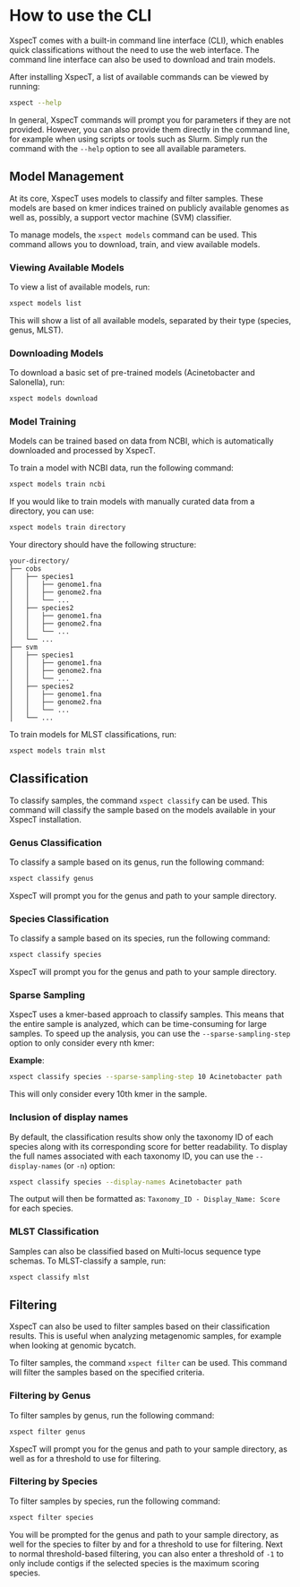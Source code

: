 # How to use the CLI

XspecT comes with a built-in command line interface (CLI), which enables quick classifications without the need to use the web interface. The command line interface can also be used to download and train models.

After installing XspecT, a list of available commands can be viewed by running:

```bash
xspect --help
```

In general, XspecT commands will prompt you for parameters if they are not provided. However, you can also provide them directly in the command line, for example when using scripts or tools such as Slurm. Simply run the command with the `--help` option to see all available parameters.

## Model Management

At its core, XspecT uses models to classify and filter samples. These models are based on kmer indices trained on publicly available genomes as well as, possibly, a support vector machine (SVM) classifier.

To manage models, the `xspect models` command can be used. This command allows you to download, train, and view available models.

### Viewing Available Models

To view a list of available models, run:

```bash
xspect models list
```
This will show a list of all available models, separated by their type (species, genus, MLST).

### Downloading Models

To download a basic set of pre-trained models (Acinetobacter and Salonella), run:

```bash
xspect models download
```

### Model Training

Models can be trained based on data from NCBI, which is automatically downloaded and processed by XspecT.

To train a model with NCBI data, run the following command:

```bash
xspect models train ncbi
```

If you would like to train models with manually curated data from a directory, you can use:

```bash
xspect models train directory
```

Your directory should have the following structure:
```
your-directory/
├── cobs
│   ├── species1
│   │   ├── genome1.fna
│   │   ├── genome2.fna
│   │   └── ...
│   ├── species2
│   │   ├── genome1.fna
│   │   ├── genome2.fna
│   │   └── ...
│   └── ...
├── svm
│   ├── species1
│   │   ├── genome1.fna
│   │   ├── genome2.fna
│   │   └── ...
│   ├── species2
│   │   ├── genome1.fna
│   │   ├── genome2.fna
│   │   └── ...
│   └── ...
```

To train models for MLST classifications, run:

```bash
xspect models train mlst
```

## Classification

To classify samples, the command `xspect classify` can be used. This command will classify the sample based on the models available in your XspecT installation.

### Genus Classification

To classify a sample based on its genus, run the following command:

```bash
xspect classify genus
```

XspecT will prompt you for the genus and path to your sample directory.

### Species Classification

To classify a sample based on its species, run the following command:

```bash
xspect classify species
```

XspecT will prompt you for the genus and path to your sample directory.

### Sparse Sampling
XspecT uses a kmer-based approach to classify samples. This means that the entire sample is analyzed, which can be time-consuming for large samples. To speed up the analysis, you can use the `--sparse-sampling-step` option to only consider every nth kmer:

**Example**:
```bash
xspect classify species --sparse-sampling-step 10 Acinetobacter path
```

This will only consider every 10th kmer in the sample.

### Inclusion of display names
By default, the classification results show only the taxonomy ID of each species along with its corresponding score for better readability. To display the full names associated with each taxonomy ID, you can use the `--display-names` (or `-n`) option:

```bash
xspect classify species --display-names Acinetobacter path
```
The output will then be formatted as: `Taxonomy_ID - Display_Name: Score` for each species.

### MLST Classification

Samples can also be classified based on Multi-locus sequence type schemas. To MLST-classify a sample, run:

```bash
xspect classify mlst
```

## Filtering
XspecT can also be used to filter samples based on their classification results. This is useful when analyzing metagenomic samples, for example when looking at genomic bycatch.

To filter samples, the command `xspect filter` can be used. This command will filter the samples based on the specified criteria.

### Filtering by Genus

To filter samples by genus, run the following command:

```bash
xspect filter genus
```
XspecT will prompt you for the genus and path to your sample directory, as well as for a threshold to use for filtering.

### Filtering by Species
To filter samples by species, run the following command:

```bash
xspect filter species
```

You will be prompted for the genus and path to your sample directory, as well for the species to filter by and for a threshold to use for filtering. Next to normal threshold-based filtering, you can also enter a threshold of `-1` to only include contigs if the selected species is the maximum scoring species.